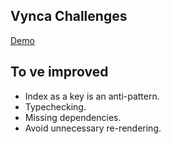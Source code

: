 ## Vynca Challenges

[Demo](http://carr1005.github.io/vynca-challenges/)

## To ve improved
- Index as a key is an anti-pattern.
- Typechecking.
- Missing dependencies. 
- Avoid unnecessary re-rendering.

